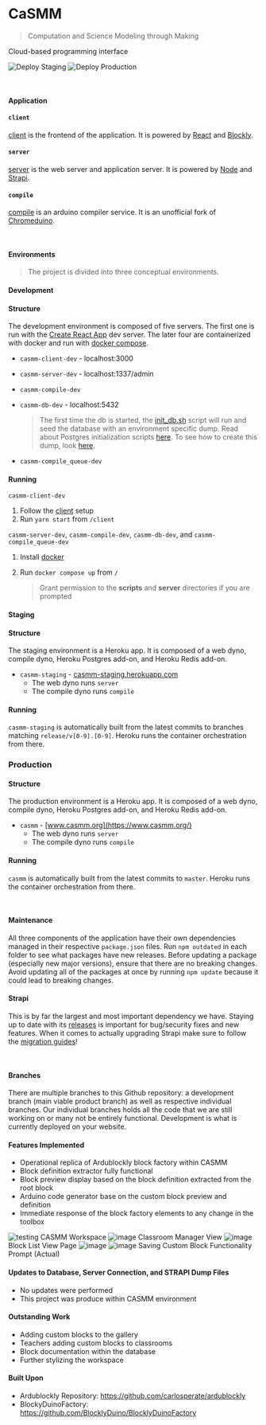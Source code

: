 # CaSMM

> Computation and Science Modeling through Making

Cloud-based programming interface

![Deploy Staging](https://github.com/STEM-C/CaSMM/workflows/Deploy%20Staging/badge.svg)
![Deploy Production](https://github.com/STEM-C/CaSMM/workflows/Deploy%20Production/badge.svg)

<br/>

#### Application

#### `client` 
[client](/client#client) is the frontend of the application. It is powered by [React](https://reactjs.org/) and [Blockly](https://developers.google.com/blockly).

#### `server`

[server](/server#server) is the web server and application server. It is powered by [Node](https://nodejs.org/en/) and [Strapi](https://docs-v3.strapi.io/developer-docs/latest/getting-started/introduction.html).

#### `compile`

  [compile](/compile#compile) is an arduino compiler service. It is an unofficial fork of [Chromeduino](https://github.com/spaceneedle/Chromeduino).

<br/>

#### Environments

> The project is divided into three conceptual environments.

#### Development
#### Structure

The development environment is composed of five servers. The first one is run with the [Create React App](https://create-react-app.dev/docs/getting-started/) dev server. The later four are containerized with docker and run with [docker compose](https://docs.docker.com/compose/).

* `casmm-client-dev` - localhost:3000

* `casmm-server-dev` - localhost:1337/admin

* `casmm-compile-dev` 

* `casmm-db-dev` - localhost:5432

  > The first time the db is started, the [init_db.sh](/scripts/init_db.sh) script will run and seed the database with an environment specific dump. Read about Postgres initialization scripts [here](https://github.com/docker-library/docs/blob/master/postgres/README.md#initialization-scripts). To see how to create this dump, look [here](https://github.com/DavidMagda/CaSMM_fork_2023/blob/develop/scripts/readme.md).

* `casmm-compile_queue-dev`

#### Running

`casmm-client-dev`

1. Follow the [client](/client#setup) setup
2. Run `yarn start` from `/client`

`casmm-server-dev`, `casmm-compile-dev`, `casmm-db-dev`, and `casmm-compile_queue-dev`

1. Install [docker](https://docs.docker.com/get-docker/)

2. Run `docker compose up` from `/`

   > Grant permission to the **scripts** and **server** directories if you are prompted
   

#### Staging

#### Structure

The staging environment is a Heroku app. It is composed of a web dyno, compile dyno, Heroku Postgres add-on, and Heroku Redis add-on.

* `casmm-staging` - [casmm-staging.herokuapp.com](https://casmm-staging.herokuapp.com/)
  * The web dyno runs `server`
  * The compile dyno runs `compile`

#### Running

`casmm-staging` is automatically built from the latest commits to branches matching `release/v[0-9].[0-9]`. Heroku runs the container orchestration from there.

### Production

#### Structure

The production environment is a Heroku app. It is composed of a web dyno, compile dyno, Heroku Postgres add-on, and Heroku Redis add-on.

* `casmm` - [www.casmm.org](https://www.casmm.org/)
  * The web dyno runs `server`
  * The compile dyno runs `compile`

#### Running

`casmm` is automatically built from the latest commits to `master`. Heroku runs the container orchestration from there.

<br/>

#### Maintenance

All three components of the application have their own dependencies managed in their respective `package.json` files. Run `npm outdated` in each folder to see what packages have new releases. Before updating a package (especially new major versions), ensure that there are no breaking changes. Avoid updating all of the packages at once by running `npm update` because it could lead to breaking changes. 

#### Strapi

This is by far the largest and most important dependency we have. Staying up to date with its [releases](https://github.com/strapi/strapi/releases) is important for bug/security fixes and new features. When it comes to actually upgrading Strapi make sure to follow the [migration guides](https://docs-v3.strapi.io/developer-docs/latest/update-migration-guides/migration-guides.html#v3-guides)!

<br/>

#### Branches

There are multiple branches to this Github repository: a development branch (main viable product branch) as well as respective individual branches. Our individual branches holds all the code that we are still working on or many not be entirely functional. Development is what is currently deployed on your website.

#### Features Implemented

- Operational replica of Ardublockly block factory within CASMM
- Block definition extractor fully functional
- Block preview display based on the block definition extracted from the root block
- Arduino code generator base on the custom block preview and definition
- Immediate response of the block factory elements to any change in the toolbox

![testing](https://github.com/Software-Eng-9e/Emerald-Project06-9e/assets/93238079/357a6666-e0ca-41bc-a581-9d49bc45617b)
CASMM Workspace
![image](https://github.com/Software-Eng-9e/Emerald-Project06-9e/assets/93238079/c16b537a-5d7a-428b-9c1b-d6508c1b8765)
Classroom Manager View
![image](https://github.com/Software-Eng-9e/Emerald-Project06-9e/assets/93238079/541c3db4-9356-4540-a120-1b74eb2664d7)
Block List View Page
![image](https://github.com/Software-Eng-9e/Emerald-Project06-9e/assets/93238079/de03b5a8-1add-45a3-86d6-6550b42b445f)
![image](https://github.com/Software-Eng-9e/Emerald-Project06-9e/assets/93238079/e4a5c81d-a3c5-4789-9076-a777b72a202a)
Saving Custom Block Functionality Prompt (Actual)

#### Updates to Database, Server Connection, and STRAPI Dump Files

- No updates were performed
- This project was produce within CASMM environment

#### Outstanding Work

- Adding custom blocks to the gallery
- Teachers adding custom blocks to classrooms
- Block documentation within the database
- Further stylizing the workspace

#### Built Upon

- Ardublockly Repository:  https://github.com/carlosperate/ardublockly
- BlockyDuinoFactory: https://github.com/BlocklyDuino/BlocklyDuinoFactory





